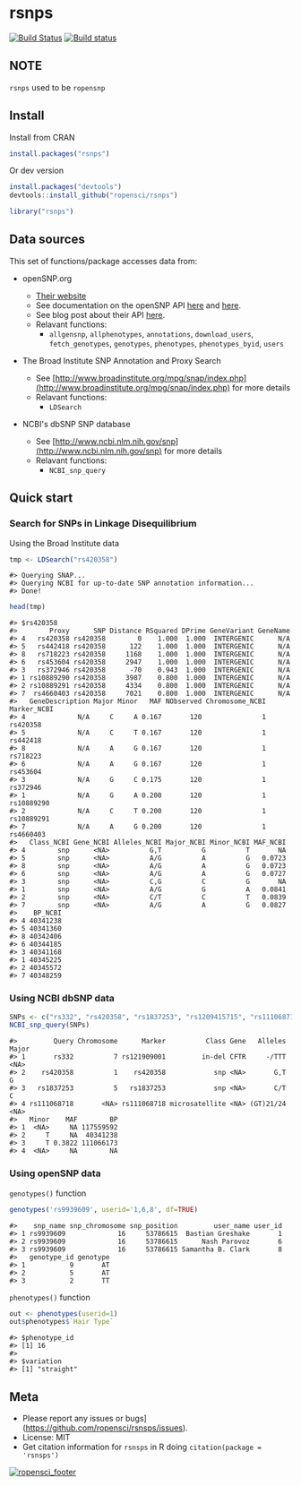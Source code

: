 rsnps
=======



[![Build Status](https://api.travis-ci.org/ropensci/rsnps.png)](https://travis-ci.org/ropensci/rsnps)
[![Build status](https://ci.appveyor.com/api/projects/status/d2lv98726u6t9ut5/branch/master)](https://ci.appveyor.com/project/sckott/rsnps/branch/master)

## NOTE

`rsnps` used to be `ropensnp`

## Install

Install from CRAN


```r
install.packages("rsnps")
```

Or dev version


```r
install.packages("devtools")
devtools::install_github("ropensci/rsnps")
```


```r
library("rsnps")
```

## Data sources

This set of functions/package accesses data from:

+ openSNP.org
	+ [Their website](http://opensnp.org/)
	+ See documentation on the openSNP API [here](http://opensnp.org/faq#api) and [here](https://github.com/gedankenstuecke/snpr/wiki/JSON-API).
	+ See blog post about their API [here](http://opensnp.wordpress.com/2012/01/18/some-progress-on-the-api-json-endpoints/).
	+ Relavant functions:
		+ `allgensnp`, `allphenotypes`, `annotations`, `download_users`, `fetch_genotypes`, `genotypes`, `phenotypes`, `phenotypes_byid`, `users`


+ The Broad Institute SNP Annotation and Proxy Search
	+ See [http://www.broadinstitute.org/mpg/snap/index.php](http://www.broadinstitute.org/mpg/snap/index.php) for more details
	+ Relavant functions:
		+ `LDSearch`

+ NCBI's dbSNP SNP database
	+ See [http://www.ncbi.nlm.nih.gov/snp](http://www.ncbi.nlm.nih.gov/snp) for more details
	+ Relavant functions:
		+ `NCBI_snp_query`

## Quick start

### Search for SNPs in Linkage Disequilibrium

Using the Broad Institute data


```r
tmp <- LDSearch("rs420358")
```

```
#> Querying SNAP...
#> Querying NCBI for up-to-date SNP annotation information...
#> Done!
```

```r
head(tmp)
```

```
#> $rs420358
#>        Proxy      SNP Distance RSquared DPrime GeneVariant GeneName
#> 4   rs420358 rs420358        0    1.000  1.000  INTERGENIC      N/A
#> 5   rs442418 rs420358      122    1.000  1.000  INTERGENIC      N/A
#> 8   rs718223 rs420358     1168    1.000  1.000  INTERGENIC      N/A
#> 6   rs453604 rs420358     2947    1.000  1.000  INTERGENIC      N/A
#> 3   rs372946 rs420358      -70    0.943  1.000  INTERGENIC      N/A
#> 1 rs10889290 rs420358     3987    0.800  1.000  INTERGENIC      N/A
#> 2 rs10889291 rs420358     4334    0.800  1.000  INTERGENIC      N/A
#> 7  rs4660403 rs420358     7021    0.800  1.000  INTERGENIC      N/A
#>   GeneDescription Major Minor   MAF NObserved Chromosome_NCBI Marker_NCBI
#> 4             N/A     C     A 0.167       120               1    rs420358
#> 5             N/A     C     T 0.167       120               1    rs442418
#> 8             N/A     A     G 0.167       120               1    rs718223
#> 6             N/A     A     G 0.167       120               1    rs453604
#> 3             N/A     G     C 0.175       120               1    rs372946
#> 1             N/A     G     A 0.200       120               1  rs10889290
#> 2             N/A     C     T 0.200       120               1  rs10889291
#> 7             N/A     A     G 0.200       120               1   rs4660403
#>   Class_NCBI Gene_NCBI Alleles_NCBI Major_NCBI Minor_NCBI MAF_NCBI
#> 4        snp      <NA>          G,T          G          T       NA
#> 5        snp      <NA>          A/G          A          G   0.0723
#> 8        snp      <NA>          A/G          A          G   0.0723
#> 6        snp      <NA>          A/G          A          G   0.0727
#> 3        snp      <NA>          C,G          C          G       NA
#> 1        snp      <NA>          A/G          G          A   0.0841
#> 2        snp      <NA>          C/T          C          T   0.0839
#> 7        snp      <NA>          A/G          A          G   0.0827
#>    BP_NCBI
#> 4 40341238
#> 5 40341360
#> 8 40342406
#> 6 40344185
#> 3 40341168
#> 1 40345225
#> 2 40345572
#> 7 40348259
```

### Using NCBI dbSNP data


```r
SNPs <- c("rs332", "rs420358", "rs1837253", "rs1209415715", "rs111068718")
NCBI_snp_query(SNPs)
```

```
#>         Query Chromosome      Marker          Class Gene   Alleles Major
#> 1       rs332          7 rs121909001         in-del CFTR     -/TTT  <NA>
#> 2    rs420358          1    rs420358            snp <NA>       G,T     G
#> 3   rs1837253          5   rs1837253            snp <NA>       C/T     C
#> 4 rs111068718       <NA> rs111068718 microsatellite <NA> (GT)21/24  <NA>
#>   Minor    MAF        BP
#> 1  <NA>     NA 117559592
#> 2     T     NA  40341238
#> 3     T 0.3822 111066173
#> 4  <NA>     NA        NA
```

### Using openSNP data

`genotypes()` function


```r
genotypes('rs9939609', userid='1,6,8', df=TRUE)
```

```
#>    snp_name snp_chromosome snp_position         user_name user_id
#> 1 rs9939609             16     53786615  Bastian Greshake       1
#> 2 rs9939609             16     53786615      Nash Parovoz       6
#> 3 rs9939609             16     53786615 Samantha B. Clark       8
#>   genotype_id genotype
#> 1           9       AT
#> 2           5       AT
#> 3           2       TT
```

`phenotypes()` function


```r
out <- phenotypes(userid=1)
out$phenotypes$`Hair Type`
```

```
#> $phenotype_id
#> [1] 16
#> 
#> $variation
#> [1] "straight"
```

## Meta

* Please report any issues or bugs](https://github.com/ropensci/rsnsps/issues).
* License: MIT
* Get citation information for `rsnsps` in R doing `citation(package = 'rsnsps')`

[![ropensci_footer](http://ropensci.org/public_images/github_footer.png)](http://ropensci.org)
